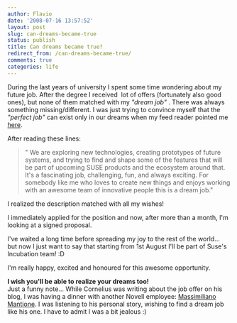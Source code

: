 ```yaml
---
author: Flavio
date: '2008-07-16 13:57:52'
layout: post
slug: can-dreams-became-true
status: publish
title: Can dreams became true?
redirect_from: /can-dreams-became-true/
comments: true
categories: life
---
```


During the last years of university I spent some time wondering about my
future job. After the degree I received  lot of offers (fortunately also good
ones), but none of them matched with my _"dream job"_ . There was always
something missing/different. I was just trying to convince myself that the
_"perfect job"_ can exist only in our dreams when my feed reader pointed me
[here](http://www.kdedevelopers.org/node/3484).

After reading these lines:

> " We are exploring new technologies, creating prototypes of future systems,
and trying to find and shape some of the features that will be part of
upcoming SUSE products and the ecosystem around that. It's a fascinating job,
challenging, fun, and always exciting. For somebody like me who loves to
create new things and enjoys working with an awesome team of innovative people
this is a dream job."

I realized the description matched with all my wishes!

I immediately applied for the position and now, after more than a month, I'm
looking at a signed proposal.

I've waited a long time before spreading my joy to the rest of the world...
but now I just want to say that starting from 1st August I'll be part of
Suse's Incubation team! :D

I'm really happy, excited and honoured for this awesome opportunity.

**I wish you'll be able to realize your dreams too!**  
Just a funny note... While Cornelius was writing about the job offer on his
blog, I was having a dinner with another Novell employee:
[Massimiliano Mantione](http://primates.ximian.com/~massi/blog/). I was
listening to his personal story, wishing to find a dream job like his one.
I have to admit I was a bit jealous :)

